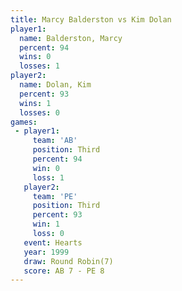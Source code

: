 ```yaml
---
title: Marcy Balderston vs Kim Dolan
player1:                 
  name: Balderston, Marcy
  percent: 94            
  wins: 0                
  losses: 1              
player2:                 
  name: Dolan, Kim       
  percent: 93            
  wins: 1                
  losses: 0              
games:
 - player1:         
     team: 'AB'     
     position: Third
     percent: 94    
     win: 0         
     loss: 1        
   player2:         
     team: 'PE'     
     position: Third
     percent: 93    
     win: 1         
     loss: 0        
   event: Hearts       
   year: 1999          
   draw: Round Robin(7)
   score: AB 7 - PE 8  
---
```


